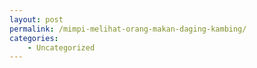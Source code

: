 ```yaml
---
layout: post
permalink: /mimpi-melihat-orang-makan-daging-kambing/
categories:
    - Uncategorized
---
```


